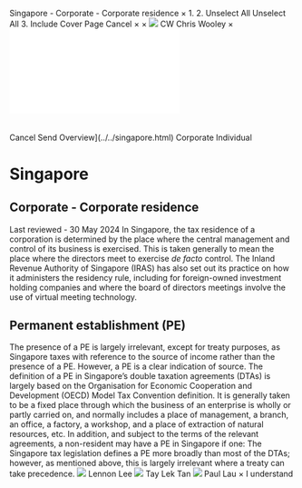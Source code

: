 Singapore - Corporate - Corporate residence
×
1.
2.
Unselect All
Unselect All
3.
Include Cover Page
Cancel
×
×
![](../../-/media/world-wide-tax-summaries/attachments/global---chris-wooley.ashx%3Frev=ac5e5f3223b34096b1afc2a6009c7320&revision=ac5e5f32-23b3-4096-b1af-c2a6009c7320&hash=859B7ADC84DC2CBEC9760E9E6EE7DE6D0A8BFCDF)
CW
Chris Wooley
×
![](corporate-residence.html)
######
Cancel
Send
Overview](../../singapore.html)
Corporate
Individual
# Singapore
## Corporate - Corporate residence
Last reviewed - 30 May 2024
In Singapore, the tax residence of a corporation is determined by the place where the central management and control of its business is exercised. This is taken generally to mean the place where the directors meet to exercise *de facto* control. The Inland Revenue Authority of Singapore (IRAS) has also set out its practice on how it administers the residency rule, including for foreign-owned investment holding companies and where the board of directors meetings involve the use of virtual meeting technology.
## Permanent establishment (PE)
The presence of a PE is largely irrelevant, except for treaty purposes, as Singapore taxes with reference to the source of income rather than the presence of a PE.
However, a PE is a clear indication of source.
The definition of a PE in Singapore’s double taxation agreements (DTAs) is largely based on the Organisation for Economic Cooperation and Development (OECD) Model Tax Convention definition.
It is generally taken to be a fixed place through which the business of an enterprise is wholly or partly carried on, and normally includes a place of management, a branch, an office, a factory, a workshop, and a place of extraction of natural resources, etc.
In addition, and subject to the terms of the relevant agreements, a non-resident may have a PE in Singapore if one:
The Singapore tax legislation defines a PE more broadly than most of the DTAs; however, as mentioned above, this is largely irrelevant where a treaty can take precedence.
![](../../-/media/world-wide-tax-summaries/singaporelennon-leelennonjpg20240708104218525.ashx%3Frev=182ac12d5e8944488c5caac8d90f746a&revision=182ac12d-5e89-4448-8c5c-aac8d90f746a&hash=53FC6E9682EE7E48C109491E50EA81CA34D0AFA0)
Lennon Lee
![](../../-/media/world-wide-tax-summaries/singaporetay-lek-tantan-tay-lekjpg20240708013833592.ashx%3Frev=06b80135880e4c8797ee02033a4da892&revision=06b80135-880e-4c87-97ee-02033a4da892&hash=54373D42627CBD748F51403809AFDCB42513ABED)
Tay Lek Tan
![](../../-/media/world-wide-tax-summaries/attachments/singapore---paul-lau.ashx%3Frev=af27b5e77bff41b99fb2176eda4a0a6d&revision=af27b5e7-7bff-41b9-9fb2-176eda4a0a6d&hash=39990542168C259C7CADA92D30B28DAB66A2EE61)
Paul Lau
×
I understand